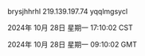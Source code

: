 brysjhhrhl 219.139.197.74 yqqlmgsycl

2024年 10月 28日 星期一 17:10:02 CST

2024年 10月 28日 星期一 09:10:02 GMT
